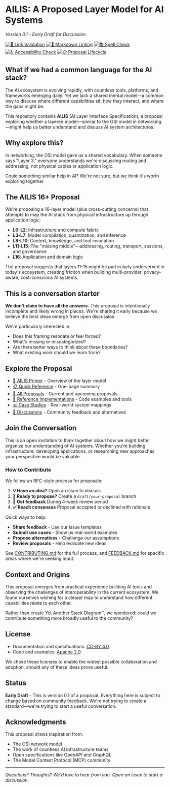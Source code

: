 # AILIS: A Proposed Layer Model for AI Systems

*Version 0.1 - Early Draft for Discussion*

<!-- Workflow Status Badges -->
[![🔗 Link Validation](https://github.com/DollhouseMCP/AILIS/actions/workflows/link-validation.yml/badge.svg)](https://github.com/DollhouseMCP/AILIS/actions/workflows/link-validation.yml)
[![📝 Markdown Linting](https://github.com/DollhouseMCP/AILIS/actions/workflows/markdown-lint.yml/badge.svg)](https://github.com/DollhouseMCP/AILIS/actions/workflows/markdown-lint.yml)
[![📚 Spell Check](https://github.com/DollhouseMCP/AILIS/actions/workflows/spell-check.yml/badge.svg)](https://github.com/DollhouseMCP/AILIS/actions/workflows/spell-check.yml)
[![♿ Accessibility Check](https://github.com/DollhouseMCP/AILIS/actions/workflows/accessibility-check.yml/badge.svg)](https://github.com/DollhouseMCP/AILIS/actions/workflows/accessibility-check.yml)
[![📋 Proposal Lifecycle](https://github.com/DollhouseMCP/AILIS/actions/workflows/proposal-lifecycle.yml/badge.svg)](https://github.com/DollhouseMCP/AILIS/actions/workflows/proposal-lifecycle.yml)

## What if we had a common language for the AI stack?

The AI ecosystem is evolving rapidly, with countless tools, platforms, and frameworks emerging daily. Yet we lack a shared mental model—a common way to discuss where different capabilities sit, how they interact, and where the gaps might be.

This repository contains **AILIS** (AI Layer Interface Specification), a proposal exploring whether a layered model—similar to the OSI model in networking—might help us better understand and discuss AI system architectures.

## Why explore this?

In networking, the OSI model gave us a shared vocabulary. When someone says "Layer 3," everyone understands we're discussing routing and addressing, not physical cables or application logic. 

Could something similar help in AI? We're not sure, but we think it's worth exploring together.

## The AILIS 16+ Proposal

We're proposing a 16-layer model (plus cross-cutting concerns) that attempts to map the AI stack from physical infrastructure up through application logic:

- **L0-L2**: Infrastructure and compute fabric
- **L3-L7**: Model compilation, quantization, and inference
- **L8-L10**: Context, knowledge, and tool invocation
- **L11-L15**: The "missing middle"—addressing, routing, transport, sessions, and governance
- **L16**: Application and domain logic

The proposal suggests that layers 11-15 might be particularly underserved in today's ecosystem, creating friction when building multi-provider, privacy-aware, cost-conscious AI systems.

## This is a conversation starter

**We don't claim to have all the answers.** This proposal is intentionally incomplete and likely wrong in places. We're sharing it early because we believe the best ideas emerge from open discussion.

We're particularly interested in:
- Does this framing resonate or feel forced?
- What's missing or miscategorized?
- Are there better ways to think about these boundaries?
- What existing work should we learn from?

## Explore the Proposal

- [📄 AILIS Primer](proposals/AILIS_Primer.md) - Overview of the layer model
- [📋 Quick Reference](proposals/AILIS_Cheat_Sheet.md) - One-page summary
- [📝 All Proposals](proposals/) - Current and upcoming proposals
- [🔬 Reference Implementations](reference/) - Code examples and tools
- [📊 Case Studies](studies/) - Real-world system mappings
- [💬 Discussions](https://github.com/DollhouseMCP/AILIS/discussions) - Community feedback and alternatives

## Join the Conversation

This is an open invitation to think together about how we might better organize our understanding of AI systems. Whether you're building infrastructure, developing applications, or researching new approaches, your perspective would be valuable.

### How to Contribute

We follow an RFC-style process for proposals:

1. **💡 Have an idea?** Open an issue to discuss
2. **📝 Ready to propose?** Create a `draft/your-proposal` branch
3. **👀 Get feedback** During 4-week review period
4. **✅ Reach consensus** Proposal accepted or declined with rationale

Quick ways to help:
- **Share feedback** - Use our issue templates
- **Submit use cases** - Show us real-world examples
- **Propose alternatives** - Challenge our assumptions
- **Review proposals** - Help evaluate new ideas

See [CONTRIBUTING.md](CONTRIBUTING.md) for the full process, and [FEEDBACK.md](FEEDBACK.md) for specific areas where we're seeking input.

## Context and Origins

This proposal emerges from practical experience building AI tools and observing the challenges of interoperability in the current ecosystem. We found ourselves wishing for a clearer map to understand how different capabilities relate to each other.

Rather than create Yet Another Stack Diagram™, we wondered: could we contribute something more broadly useful to the community?

## License

- Documentation and specifications: [CC-BY 4.0](LICENSE-DOCS)
- Code and examples: [Apache 2.0](LICENSE)

We chose these licenses to enable the widest possible collaboration and adoption, should any of these ideas prove useful.

## Status

**Early Draft** - This is version 0.1 of a proposal. Everything here is subject to change based on community feedback. We're not trying to create a standard—we're trying to start a useful conversation.

## Acknowledgments

This proposal draws inspiration from:
- The OSI network model
- The work of countless AI infrastructure teams
- Open specifications like OpenAPI and GraphQL
- The Model Context Protocol (MCP) community

---

*Questions? Thoughts? We'd love to hear from you. Open an issue to start a discussion.*
